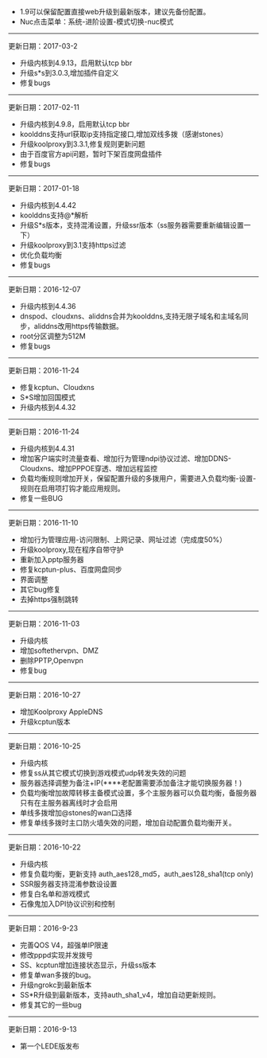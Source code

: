* 1.9可以保留配置直接web升级到最新版本，建议先备份配置。
* Nuc点击菜单：系统-进阶设置-模式切换-nuc模式
----------------------------------
更新日期：2017-03-2

* 升级内核到4.9.13，启用默认tcp bbr
* 升级s*s到3.0.3,增加插件自定义
* 修复bugs
----------------------------------
更新日期：2017-02-11

* 升级内核到4.9.8，启用默认tcp bbr
* koolddns支持url获取ip支持指定接口,增加双线多拨（感谢stones）
* 升级koolproxy到3.3.1,修复规则更新问题
* 由于百度官方api问题，暂时下架百度网盘插件
* 修复bugs
----------------------------------
更新日期：2017-01-18

* 升级内核到4.4.42
* koolddns支持@*解析
* 升级S*s版本，支持混淆设置，升级ssr版本（ss服务器需要重新编辑设置一下）
* 升级koolproxy到3.1支持https过滤
* 优化负载均衡
* 修复bugs
----------------------------------
更新日期：2016-12-07

* 升级内核到4.4.36
* dnspod、cloudxns、aliddns合并为koolddns,支持无限子域名和主域名同步，aliddns改用https传输数据。
* root分区调整为512M
* 修复bugs
----------------------------------
更新日期：2016-11-24

* 修复kcptun、Cloudxns
* S*S增加回国模式
* 升级内核到4.4.32
----------------------------------
更新日期：2016-11-24

* 升级内核到4.4.31
* 增加客户端实时流量查看、增加行为管理ndpi协议过滤、增加DDNS-Cloudxns、增加PPPOE穿透、增加远程监控
* 负载均衡规则增加开关，保留配置升级的多拨用户，需要进入负载均衡-设置-规则在启用项打钩才能应用规则。
* 修复一些BUG
----------------------------------
更新日期：2016-11-10

* 增加行为管理应用-访问限制、上网记录、网址过滤（完成度50%）
* 升级koolproxy,现在程序自带守护
* 重新加入pptp服务器
* 修复kcptun-plus、百度网盘同步
* 界面调整
* 其它bug修复
* 去掉https强制跳转
----------------------------------
更新日期：2016-11-03

* 升级内核
* 增加softethervpn、DMZ
* 删除PPTP,Openvpn
* 修复bug
----------------------------------
更新日期：2016-10-27

* 增加Koolproxy AppleDNS
* 升级kcptun版本
----------------------------------
更新日期：2016-10-25

* 升级内核
* 修复ss从其它模式切换到游戏模式udp转发失效的问题
* 服务器选择调整为备注+IP(****老配置需要添加备注才能切换服务器！)
* 负载均衡增加故障转移主备模式设置，多个主服务器可以负载均衡，备服务器只有在主服务器离线时才会启用
* 单线多拨增加@stones的wan口选择
* 修复单线多拨时主口防火墙失效的问题，增加自动配置负载均衡开关。
----------------------------------
更新日期：2016-10-22

* 升级内核
* 修复负载均衡，更新支持 auth_aes128_md5，auth_aes128_sha1(tcp only)
* SSR服务器支持混淆参数设设置
* 修复白名单和游戏模式
* 石像鬼加入DPI协议识别和控制
----------------------------------
更新日期：2016-9-23

* 完善QOS V4，超强单IP限速
* 修改pppd实现并发拨号
* SS、kcptun增加连接状态显示，升级ss版本
* 修复单wan多拨的bug。
* 升级ngrokc到最新版本
* SS*R升级到最新版本，支持auth_sha1_v4，增加自动更新规则。
* 修复其它的一些bug
----------------------------------
更新日期：2016-9-13

* 第一个LEDE版发布
